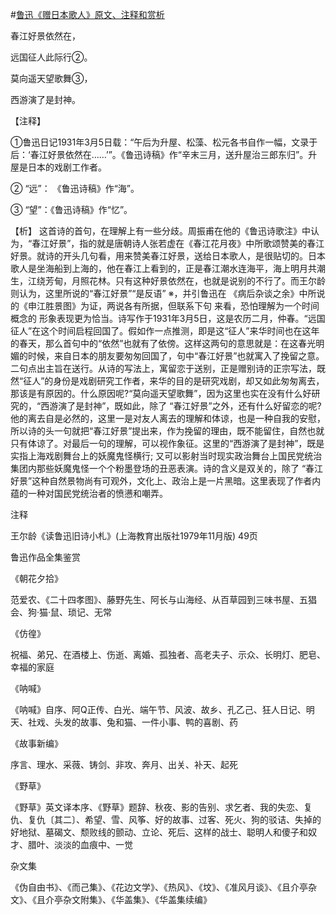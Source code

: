 #[鲁迅《赠日本歌人》原文、注释和赏析](https://www.vrrw.net/wx/9311.html)

春江好景依然在，

远国征人此际行②。

莫向遥天望歌舞③，

西游演了是封神。

【注释】

①鲁迅日记1931年3月5日载：“午后为升屋、松藻、松元各书自作一幅，文录于后：‘春江好景依然在……’”。《鲁迅诗稿》作“辛末三月，送升屋治三郎东归”。升屋是日本的戏剧工作者。

② “远”： 《鲁迅诗稿》作“海”。

③ “望”：《鲁迅诗稿》作“忆”。



【析】 这首诗的首句，在理解上有一些分歧。周振甫在他的《鲁迅诗歌注》中认为，“春江好景”，指的就是唐朝诗人张若虚在《春江花月夜》中所歌颂赞美的春江好景。就诗的开头几句看，用来赞美春江好景，送给日本歌人，是很贴切的。日本歌人是坐海船到上海的，他在春江上看到的，正是春江潮水连海平，海上明月共潮生，江绕芳甸，月照花林。只有这种好景依然在，也就是说别的不行了。而王尔龄则认为，这里所说的“春江好景”“是反语” ※，并引鲁迅在 《病后杂谈之余》中所说的《申江胜景图》为证，两说各有所据，但联系下句 来看，恐怕理解为一个时间概念的 形象表现更为恰当。诗写作于1931年3月5日，这是农历二月，仲春。“远国征人”在这个时间启程回国了。假如作一点推测，即是这“征人”来华时间也在这年的春天，那么首句中的“依然”也就有了依傍。这样这两句的意思就是：在这春光明媚的时候，来自日本的朋友要匆匆回国了，句中“春江好景”也就寓入了挽留之意。二句点出主旨在送行。从诗的写法上，寓留恋于送别，正是赠别诗的正宗写法，既然“征人”的身份是戏剧研究工作者，来华的目的是研究戏剧，却又如此匆匆离去，那该是有原因的。什么原因呢?“莫向遥天望歌舞”，因为这里也实在没有什么好研究的，“西游演了是封神”，既如此，除了 “春江好景”之外，还有什么好留恋的呢?他的离去自是必然的，这里一是对友人离去的理解和体谅，也是一种自我的安慰，所以诗的头一句就把“春江好景”提出来，作为挽留的理由，既不能留住，自然也就只有体谅了。对最后一句的理解，可以视作象征。这里的“西游演了是封神”，既是实指上海戏剧舞台上的妖魔鬼怪横行; 又可以影射当时现实政治舞台上国民党统治集团内那些妖魔鬼怪一个个粉墨登场的丑恶表演。诗的含义是双关的，除了 “春江好景”这种自然景物尚有可观外，文化上、政治上是一片黑暗。这里表现了作者内蕴的一种对国民党统治者的愤懑和嘲弄。

注释

王尔龄《读鲁迅旧诗小札》(上海教育出版社1979年11月版) 49页

鲁迅作品全集鉴赏

《朝花夕拾》

范爱农、《二十四孝图》、藤野先生、阿长与山海经、从百草园到三味书屋、五猖会、狗·猫·鼠、琐记、无常

《仿徨》

祝福、弟兄、在酒楼上、伤逝、离婚、孤独者、高老夫子、示众、长明灯、肥皂、幸福的家庭

《呐喊》

《呐喊》自序、阿Q正传、白光、端午节、风波、故乡、孔乙己、狂人日记、明天、社戏、头发的故事、兔和猫、一件小事、鸭的喜剧、药

《故事新编》

序言、理水、采薇、铸剑、非攻、奔月、出关、补天、起死

《野草》

《野草》英文译本序、《野草》题辞、秋夜、影的告别、求乞者、我的失恋、复仇、复仇〔其二〕、希望、雪、风筝、好的故事、过客、死火、狗的驳诘、失掉的好地狱、墓碣文、颓败线的颤动、立论、死后、这样的战士、聪明人和傻子和奴才、腊叶、淡淡的血痕中、一觉

杂文集

《伪自由书》、《而己集》、《花边文学》、《热风》、《坟》、《准风月谈》、《且介亭杂文》、《且介亭杂文附集》、《华盖集》、《华盖集续编》

